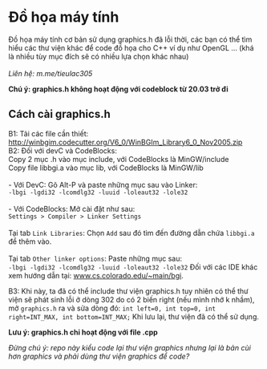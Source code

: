 ﻿# Đồ họa máy tính

Đồ họa máy tính cơ bản sử dụng graphics.h đã lỗi thời, các bạn có thể tìm hiểu các thư viện khác để code đồ họa cho C++ ví dụ như OpenGL ... (khá là nhiều tùy mục đích sẽ có nhiều lựa chọn khác nhau)\
\
_Liên hệ: m.me/tieulac305_

**Chú ý: graphics.h không hoạt động với codeblock từ 20.03 trở đi**

## Cách cài graphics.h

B1: Tải các file cần thiết: http://winbgim.codecutter.org/V6_0/WinBGIm_Library6_0_Nov2005.zip  
B2: Đối với devC và CodeBlocks:\
    Copy 2 mục .h vào mục include, với CodeBlocks là MinGW/include\
    Copy file libbgi.a vào mục lib, với CodeBlocks là MinGW/lib\
    \
    - Với DevC:
    Gõ Alt-P và paste những mục sau vào Linker:\
    ```
    -lbgi
    -lgdi32
    -lcomdlg32
    -luuid
    -loleaut32
    -lole32
    ```
    \
    \
    - Với CodeBlocks: Mở cài đặt như sau:\
    `Settings > Compiler > Linker Settings`\
    \
    Tại tab `Link Libraries`: Chọn `Add` sau đó tìm đến đường dẫn chứa `libbgi.a` để thêm vào.\
    \
    Tại tab `Other linker options`: Paste những mục sau:\
    ```-lbgi -lgdi32 -lcomdlg32 -luuid -loleaut32 -lole32```
    Đối với các IDE khác xem hướng dẫn tại: www.cs.colorado.edu/~main/bgi.

B3: Khi này, ta đã có thể include thư viện graphics.h tuy nhiên có thể thư viện sẽ phát sinh lỗi ở dòng 302 do có 2 biến right (nếu mình nhớ k nhầm), mở `graphics.h` ra và sửa dòng đó:
```int left=0, int top=0, int right=INT_MAX, int bottom=INT_MAX;```
Khi lưu lại, thư viện đã có thể sử dụng.

**Lưu ý: graphics.h chỉ hoạt động với file .cpp**

*Đừng chú ý: repo này kiểu code lại thư viện graphics nhưng lại là bản cùi hơn graphics và phải dùng thư viện graphics để code?*
